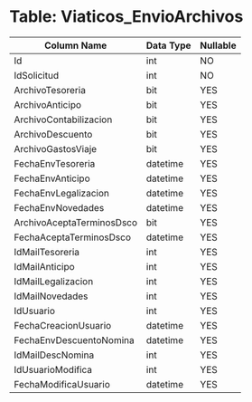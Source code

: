 # Table: Viaticos_EnvioArchivos

| Column Name | Data Type | Nullable |
|-------------|-----------|----------|
| Id | int | NO |
| IdSolicitud | int | NO |
| ArchivoTesoreria | bit | YES |
| ArchivoAnticipo | bit | YES |
| ArchivoContabilizacion | bit | YES |
| ArchivoDescuento | bit | YES |
| ArchivoGastosViaje | bit | YES |
| FechaEnvTesoreria | datetime | YES |
| FechaEnvAnticipo | datetime | YES |
| FechaEnvLegalizacion | datetime | YES |
| FechaEnvNovedades | datetime | YES |
| ArchivoAceptaTerminosDsco | bit | YES |
| FechaAceptaTerminosDsco | datetime | YES |
| IdMailTesoreria | int | YES |
| IdMailAnticipo | int | YES |
| IdMailLegalizacion | int | YES |
| IdMailNovedades | int | YES |
| IdUsuario | int | YES |
| FechaCreacionUsuario | datetime | YES |
| FechaEnvDescuentoNomina | datetime | YES |
| IdMailDescNomina | int | YES |
| IdUsuarioModifica | int | YES |
| FechaModificaUsuario | datetime | YES |
